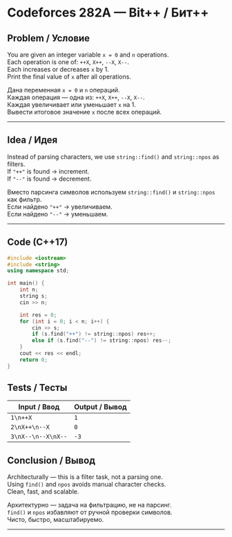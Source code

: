 # Codeforces 282A — Bit++ / Бит++

## Problem / Условие

You are given an integer variable `x = 0` and `n` operations.  
Each operation is one of: `++X`, `X++`, `--X`, `X--`.  
Each increases or decreases `x` by 1.  
Print the final value of `x` after all operations.

Дана переменная `x = 0` и `n` операций.  
Каждая операция — одна из: `++X`, `X++`, `--X`, `X--`.  
Каждая увеличивает или уменьшает `x` на 1.  
Вывести итоговое значение `x` после всех операций.

---

## Idea / Идея

Instead of parsing characters, we use `string::find()` and `string::npos` as filters.  
If `"++"` is found → increment.  
If `"--"` is found → decrement.

Вместо парсинга символов используем `string::find()` и `string::npos` как фильтр.  
Если найдено `"++"` → увеличиваем.  
Если найдено `"--"` → уменьшаем.

---

## Code (C++17)

```cpp 
#include <iostream>
#include <string>
using namespace std;

int main() {
    int n;
    string s;
    cin >> n;

    int res = 0;
    for (int i = 0; i < n; i++) {
        cin >> s;
        if (s.find("++") != string::npos) res++;
        else if (s.find("--") != string::npos) res--;
    }
    cout << res << endl;
    return 0;
}
```

## Tests / Тесты

| Input / Ввод             | Output / Вывод |
|--------------------------|----------------|
| `1\n++X`                 | `1`            |
| `2\nX++\n--X`            | `0`            |
| `3\nX--\n--X\nX--`       | `-3`           |

## Conclusion / Вывод

Architecturally — this is a filter task, not a parsing one.  
Using `find()` and `npos` avoids manual character checks.  
Clean, fast, and scalable.

Архитектурно — задача на фильтрацию, не на парсинг.  
`find()` и `npos` избавляют от ручной проверки символов.  
Чисто, быстро, масштабируемо.

---
